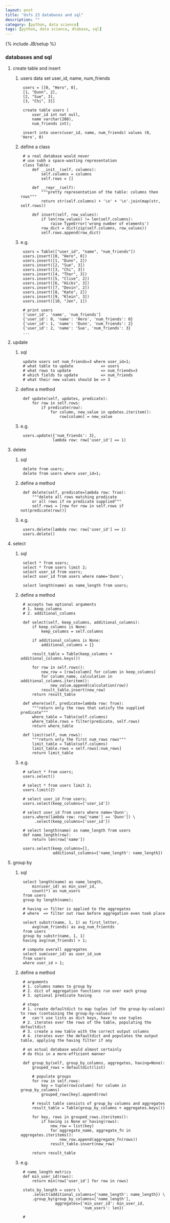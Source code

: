 ```yaml
---
layout: post
title: "dsfs 23 databases and sql"
description: ""
category: [python, data science]
tags: [python, data science, dtabase, sql]
---
```

{% include JB/setup %}


### databases and sql

1. create table and insert

    1. users data set user_id, name, num_friends

            users = [[0, "Hero", 0],
            [1, "Dunn", 2],
            [2, "Sue", 3],
            [3, "Chi", 3]]

            create table users (
                user_id int not null,
                name varchar(200),
                num_friends int);

            insert into users(user_id, name, num_friends) values (0, 'Hero', 0)

    1. define a class

            # a real database would never
            # use subh a space-wasting representation
            class Table:
                def __init__(self, columns):
                    self.columns = columns
                    self.rows = []

                def __repr__(self):
                    """pretty representation of the table: columns then rows"""
                    return str(self.columns) + '\n' + '\n'.join(map(str, self.rows))

                def insert(self, row_values):
                    if len(row_values) != len(self.columns):
                        raise TypeError('wrong number of elements')
                    row_dict = dict(zip(self.columns, row_values))
                    self.rows.append(row_dict)

    1. e.g.

            users = Table(["user_id", "name", "num_friends"])
            users.insert([0, "Hero", 0])
            users.insert([1, "Dunn", 2])
            users.insert([2, "Sue", 3])
            users.insert([3, "Chi", 3])
            users.insert([4, "Thor", 3])
            users.insert([5, "Clive", 2])
            users.insert([6, "Hicks", 3])
            users.insert([7, "Devin", 2])
            users.insert([8, "Kate", 2])
            users.insert([9, "Klein", 3])
            users.insert([10, "Jen", 1])

            # print users
            ['user_id', 'name', 'num_friends']
            {'user_id': 0, 'name': 'Hero', 'num_friends': 0}
            {'user_id': 1, 'name': 'Dunn', 'num_friends': 2}
            {'user_id': 2, 'name': 'Sue', 'num_friends': 3}
            ...

1. update

    1. sql

            update users set num_friends=3 where user_id=1;
            # what table to update            => users
            # what rows to update             => num_friends=3
            # which fields to update          => num_friends
            # what their new values should be => 3

    1. define a method

            def update(self, updates, predicate):
                for row in self.rows:
                    if predicate(row):
                        for column, new_value in updates.iteritem():
                            row[column] = new_value

    1. e.g.

            users.update({'num_friends': 3},
                         lambda row: row['user_id'] == 1)

1. delete

    1. sql

            delete from users;
            delete from users where user_id=1;

    1. define a method

            def delete(self, predicate=lambda row: True):
                """delete all rows matching predicate
                or all rows if no predicate supplied"""
                self.rows = [row for row in self.rows if not(predicate(row))]

    1. e.g.

            users.delete(lambda row: row['user_id'] == 1)
            users.delete()

1. select

    1. sql

            select * from users;
            select * from users limit 2;
            select user_id from users;
            select user_id from users where name='Dunn';

            select length(name) as name_length from users;

    1. define a method

            # accepts two optional arguments
            # 1. keep_columns
            # 2. additional_columns

            def select(self, keep_columns, additional_columns):
                if keep_columns is None:
                    keep_columns = self.columns

                if additional_columns is None:
                    additional_columns = {}

                result_table = Table(keep_columns + additional_columns.keys())

                for row in self.rows():
                    new_row = [row[column] for column in keep_columns]
                    for column_name, calculation in additional_columns.iteritem():
                        new_value.append(calculation(row))
                    result_table.insert(new_row)
                return result_table

            def where(self, predicate=lambda row: True):
                """return only the rows that satisfy the supplied predicate"""
                where_table = Table(self.columns)
                where_table.rows = filter(predicate, self.rows)
                return where_table

            def limit(self, num_rows):
                """return only the first num_rows rows"""
                limit_table = Table(self.columns)
                limit_table.rows = self.rows[:num_rows]
                return limit_table

    1. e.g.

            # select * from users;
            users.select()

            # select * from users limit 2;
            users.limit(2)

            # select user_id from users;
            users.select(keep_columns=['user_id'])

            # select user_id from users where name='Dunn';
            users.where(lambda row: row['name'] == 'Dunn']) \
                 .select(keep_columns=['user_id'])

            # select length(name) as name_length from users
            def name_length(row):
                return len(row['name'])

            users.select(keep_columns=[],
                         additional_columns={'name_length': name_length})

1. group by

    1. sql

            select length(name) as name_length,
                min(user_id) as min_user_id,
                count(*) as num_users
            from users
            group by length(name);

            # having => filter is applied to the aggregates
            # where  => filter out rows before aggregation even took place

            select substr(name, 1, 1) as first_letter,
                avg(num_friends) as avg_num_frientds
            from users
            group by substr(name, 1, 1)
            having avg(num_friends) > 1;

            # compute overall aggregates
            select sum(user_id) as user_id_sum
            from users
            where user_id > 1;

    1. define a method

            # arguments
            # 1. columns names to group by
            # 2. dict of aggregation functions run over each group
            # 3. optional predicate having

            # steps
            # 1. create defaultdict to map tuples (of the group-by-values) to rows (containing the group-by-values)
            #   can't use lists as dict keys, have to use tuples
            # 2. iterates over the rows of the table, populating the defaultdict
            # 3. create a new table with the correct output columns
            # 4. iterates over the defaultdict and populates the output table, applying the having filter if any

            # an actual database would almost certainly
            # do this in a more-efficient manner

            def group_by(self, group_by_columns, aggregates, having=None):
                grouped_rows = defaultdict(list)

                # populate groups
                for row in self.rows:
                    key = tuple(row[column] for column in group_by_columns)
                    grouped_rows[key].append(row)

                # result table consists of group_by columns and aggregates
                result_table = Table(group_by_columns + aggregates.keys())

                for key, rows in grouped_rows.iteritems():
                    if having is None or having(rows):
                        new_row = list(key)
                        for aggregate_name, aggregate_fn in aggregates.iteritems():
                            new_row.append(aggregate_fn(rows))
                        result_table.insert(new_row)

                return result_table

    1. e.g.

            # name_length metrics
            def min_user_id(rows):
                return min(row['user_id'] for row in rows)

            stats_by_length = users \
                .select(additional_columns={'name_length': name_length}) \
                .group_by(group_by_columns=['name_length'],
                          aggregates={'min_user_id': min_user_id,
                                      'num_users': len})

            #